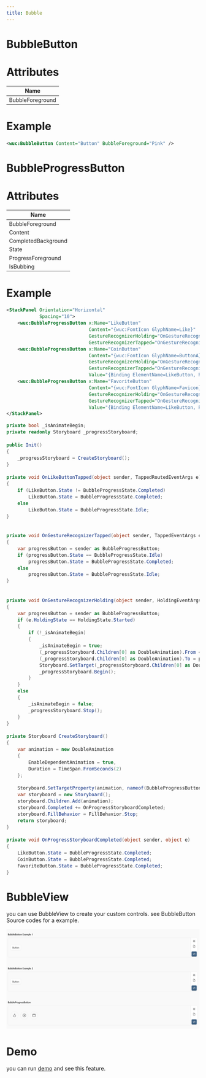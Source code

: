 ```yaml
---
title: Bubble
---
```


# BubbleButton

# Attributes

| Name |
|-|
|BubbleForeground|

# Example

```xml
<wuc:BubbleButton Content="Button" BubbleForeground="Pink" />
```

# BubbleProgressButton

# Attributes

| Name |
|-|
|BubbleForeground|
|Content|
|CompletedBackground|
|State|
|ProgressForeground|
|IsBubbing|

# Example

```xml
<StackPanel Orientation="Horizontal"
            Spacing="10">
    <wuc:BubbleProgressButton x:Name="LikeButton"
                              Content="{wuc:FontIcon GlyphName=Like}"
                              GestureRecognizerHolding="OnGestureRecognizerHolding"
                              GestureRecognizerTapped="OnGestureRecognizerTapped" />
    <wuc:BubbleProgressButton x:Name="CoinButton"
                              Content="{wuc:FontIcon GlyphName=ButtonA}"
                              GestureRecognizerHolding="OnGestureRecognizerHolding"
                              GestureRecognizerTapped="OnGestureRecognizerTapped"
                              Value="{Binding ElementName=LikeButton, Path=Value}" />
    <wuc:BubbleProgressButton x:Name="FavoriteButton"
                              Content="{wuc:FontIcon GlyphName=Favicon}"
                              GestureRecognizerHolding="OnGestureRecognizerHolding"
                              GestureRecognizerTapped="OnGestureRecognizerTapped"
                              Value="{Binding ElementName=LikeButton, Path=Value}" />
</StackPanel>
```


```cs
private bool _isAnimateBegin;
private readonly Storyboard _progressStoryboard;

public Init()
{
    _progressStoryboard = CreateStoryboard();
}

private void OnLikeButtonTapped(object sender, TappedRoutedEventArgs e)
{
    if (LikeButton.State != BubbleProgressState.Completed)
        LikeButton.State = BubbleProgressState.Completed;
    else
        LikeButton.State = BubbleProgressState.Idle;
}


private void OnGestureRecognizerTapped(object sender, TappedEventArgs e)
{
    var progressButton = sender as BubbleProgressButton;
    if (progressButton.State == BubbleProgressState.Idle)
        progressButton.State = BubbleProgressState.Completed;
    else
        progressButton.State = BubbleProgressState.Idle;
}


private void OnGestureRecognizerHolding(object sender, HoldingEventArgs e)
{
    var progressButton = sender as BubbleProgressButton;
    if (e.HoldingState == HoldingState.Started)
    {
        if (!_isAnimateBegin)
        {
            _isAnimateBegin = true;
            (_progressStoryboard.Children[0] as DoubleAnimation).From = progressButton.Minimum;
            (_progressStoryboard.Children[0] as DoubleAnimation).To = progressButton.Maximum;
            Storyboard.SetTarget(_progressStoryboard.Children[0] as DoubleAnimation, progressButton);
            _progressStoryboard.Begin();
        }
    }
    else
    {
        _isAnimateBegin = false;
        _progressStoryboard.Stop();
    }
}

private Storyboard CreateStoryboard()
{
    var animation = new DoubleAnimation
    {
        EnableDependentAnimation = true,
        Duration = TimeSpan.FromSeconds(2)
    };

    Storyboard.SetTargetProperty(animation, nameof(BubbleProgressButton.Value));
    var storyboard = new Storyboard();
    storyboard.Children.Add(animation);
    storyboard.Completed += OnProgressStoryboardCompleted;
    storyboard.FillBehavior = FillBehavior.Stop;
    return storyboard;
}

private void OnProgressStoryboardCompleted(object sender, object e)
{
    LikeButton.State = BubbleProgressState.Completed;
    CoinButton.State = BubbleProgressState.Completed;
    FavoriteButton.State = BubbleProgressState.Completed;
}
```


# BubbleView
you can use BubbleView to create your custom controls. see BubbleButton Source codes for a example.



![WinUICommunity](https://github.com/WinUICommunity/Resources/blob/main/WinUICommunityDocs/Win2d/Bubble.gif)

# Demo
you can run [demo](https://github.com/WinUICommunity/WinUICommunity) and see this feature.

